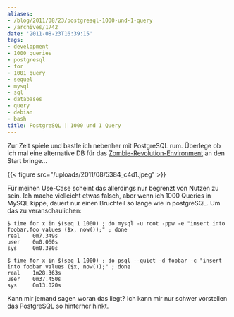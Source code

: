 ```yaml
---
aliases:
- /blog/2011/08/23/postgresql-1000-und-1-query
- /archives/1742
date: '2011-08-23T16:39:15'
tags:
- development
- 1000 queries
- postgresql
- for
- 1001 query
- sequel
- mysql
- sql
- databases
- query
- debian
- bash
title: PostgreSQL | 1000 und 1 Query
---
```


Zur Zeit spiele und bastle ich nebenher mit PostgreSQL rum. Überlege ob ich
mal eine alternative DB für das
[Zombie-Revolution-Environment](http://zombies.n0q.org) an den Start
bringe...

{{< figure src="/uploads/2011/08/5384_c4d1.jpeg" >}}

Für meinen Use-Case scheint das allerdings nur begrenzt von Nutzen zu sein.
Ich mache vielleicht etwas falsch, aber wenn ich 1000 Queries in MySQL
kippe, dauert nur einen Bruchteil so lange wie in postgreSQL. Um das zu
veranschaulichen:

```
$ time for x in $(seq 1 1000) ; do mysql -u root -ppw -e "insert into foobar.foo values ($x, now());" ; done
real    0m7.349s
user    0m0.060s
sys     0m0.380s
```

```
$ time for x in $(seq 1 1000) ; do psql --quiet -d foobar -c "insert into foobar values ($x, now());" ; done
real    1m28.363s
user    0m37.450s
sys     0m13.020s
```

Kann mir jemand sagen woran das liegt? Ich kann mir nur schwer vorstellen
das PostgreSQL so hinterher hinkt.